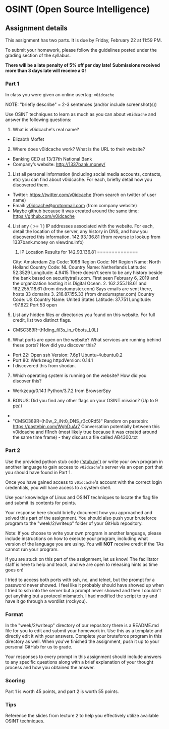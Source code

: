 OSINT (Open Source Intelligence)
======

## Assignment details

This assignment has two parts. It is due by Friday, February 22 at 11:59 PM.

To submit your homework, please follow the guidelines posted under the grading section of the syllabus.

**There will be a late penalty of 5% off per day late! Submissions received more than 3 days late will receive a 0!**

### Part 1

In class you were given an online usertag: `v0idcache`

NOTE: "briefly describe" = 2-3 sentences (and/or include screenshot(s))

Use OSINT techniques to learn as much as you can about `v0idcache` and answer the following questions:

1)	What is v0idcache's real name?  
-	Elizabth Moffet  
2)	Where does v0idcache work? What is the URL to their website?
-	Banking CEO at 13/37th National Bank
-	Company’s website: http://1337bank.money/
3)	List all personal information (including social media accounts, contacts, etc) you can find about v0idcache. For each, briefly detail how you discovered them.
-	Twitter: https://twitter.com/v0idcache  (from search on twitter of user name)
-	Email: v0idcache@protonmail.com (from company website)
-	Maybe github because it was  created around the same time: https://github.com/v0idcache
4)	List any ( >= 1 ) IP addresses associated with the website. For each, detail the location of the server, any history in DNS, and how you discovered this information.
     142.93.136.81 (from reverse ip lookup from 1337bank.money on viewdns.info)
    1.	IP Location Results for 142.93.136.81
    ==============
    
    City:         Amsterdam
    Zip Code:     1098
    Region Code:  NH
    Region Name:  North Holland
    Country Code: NL
    Country Name: Netherlands
    Latitude:     52.3529
    Longitude:    4.9415
    There doesn’t seem to be any history beside the bank based on securitytrails.com.  First seen February 6, 2019 and the organization hosting it is Digital Ocean.
    2. 162.255.118.61  and 162.255.118.61 (from dnsdumpster.com)
        Says emails are sent there, hosts 33 domains
    3. 216.87.155.33 (from dnsdumspter.com)
        Country Code: US
    Country Name: United States
    Latitude:     37.751
    Longitude:    -97.822
        Port 53 open
5)	List any hidden files or directories you found on this website. For full credit, list two distinct flags.
-	CMSC389R-{h1ding_fil3s_in_r0bots_L0L}
6)	What ports are open on the website? What services are running behind these ports? How did you discover this?
-	Port 22: Open ssh Version: 7.6p1 Ubuntu-4ubuntu0.2
-	Port 80: Werkzeug httpdVersion: 0.14.1
-	I discovered this from shodan.
7)	Which operating system is running on the website? How did you discover this?
-	Werkzeug/0.14.1 Python/3.7.2 from BrowserSpy
8)	BONUS: Did you find any other flags on your OSINT mission? (Up to 9 pts!)
-	<!-- Good find! CMSC389R-{h1dd3n_1n_plain_5ight} -->
-	"CMSC389R-{h0w_2_iNt0_DNS_r3c0Rd5}"
Random on pastebin: https://pastebin.com/WghDuAr7
Conversation potentially between this v0idcache and fl1nch (most likely true because it was created around the same time frame)  - they discuss a file called AB4300.txt


### Part 2

Use the provided python stub code [('stub.py')](stub.py) or write your own program in another language to gain access to `v0idcache`'s server via an open port that you should have found in Part 1.

Once you have gained access to `v0idcache`'s account with the correct login credentials, you will have access to a system shell.

Use your knowledge of Linux and OSINT techniques to locate the flag file and submit its contents for points.

Your response here should briefly document how you approached and solved this part of the assignment. You should also push your bruteforce program to the "week/2/writeup" folder of your GitHub repository.

Note: If you choose to write your own program in another language, please include instructions on how to execute your program, including what version of the language you are using. You will **NOT** receive credit if the TAs cannot run your program.

If you are stuck on this part of the assignment, let us know! The facilitator staff is here to help and teach, and we are open to releasing hints as time goes on!


I tried to access both ports with ssh, nc, and telnet, but the prompt for a password never showed.  I feel like it probably should have showed up when I tried to ssh into the server but a prompt never showed and then I couldn't get anything but a protocol mismatch.  I had modified the script to try and have it go through a wordlist (rockyou).


### Format
In the "week/2/writeup" directory of our repository there is a README.md file for you to edit and submit your homework in. Use this as a template and directly edit it with your answers. Complete your bruteforce program in this directory as well. When you've finished the assignment, push it up to your personal GitHub for us to grade.

Your responses to every prompt in this assignment should include answers to any specific questions along with a brief explanation of your thought process and how you obtained the answer.

### Scoring

Part 1 is worth 45 points, and part 2 is worth 55 points.

### Tips

Reference the slides from lecture 2 to help you effectively utilize available OSINT techniques.
